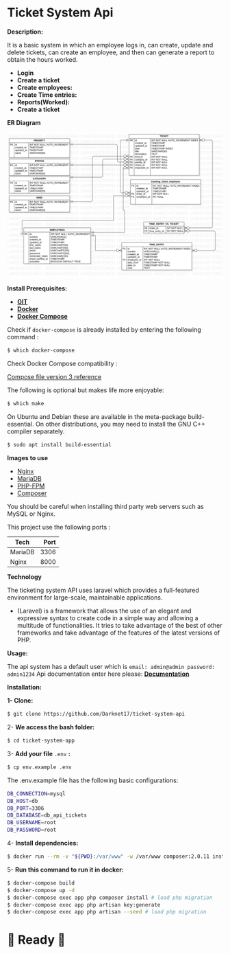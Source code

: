 # Ticket System Api

**Description:**

It is a basic system in which an employee logs in, can create, update and delete tickets, can create an employee, and then can generate a report to obtain the hours worked.

- **Login**
- **Create a ticket**
- **Create employees:**
- **Create Time entries:**
- **Reports(Worked):**
- **Create a ticket**


**ER Diagram**

![ERDDiagram1.jpg](documentation/ERDDiagram1.jpg)

**Install Prerequisites:**

- **[GIT](https://git-scm.com/downloads)**
- **[Docker](https://docs.docker.com/engine/install/)**
- **[Docker Compose](https://docs.docker.com/compose/install/)**

Check if `docker-compose` is already installed by entering the following command :

```bash
$ which docker-compose
```

Check Docker Compose compatibility :

[Compose file version 3 reference](https://docs.docker.com/compose/compose-file/)

The following is optional but makes life more enjoyable:

```bash
$ which make
```

On Ubuntu and Debian these are available in the meta-package build-essential. On other distributions, you may need to install the GNU C++ compiler separately.

```bash
$ sudo apt install build-essential
```

**Images to use**

- [Nginx](https://hub.docker.com/_/nginx/)
- [MariaDB](https://mariadb.org/download/?t=mariadb&p=mariadb&r=10.6.5&os=Linux&cpu=x86_64&pkg=tar_gz&i=systemd&m=osuosl)
- [PHP-FPM](https://hub.docker.com/r/nanoninja/php-fpm/)
- [Composer](https://hub.docker.com/_/composer/)

You should be careful when installing third party web servers such as MySQL or Nginx.

This project use the following ports :

| Tech     |          Port |
|----------|--------------:|
| MariaDB  |          3306 |
| Nginx    |          8000 |

**Technology**

The ticketing system API uses laravel which provides a full-featured environment for large-scale, maintainable applications.

- (Laravel) is a framework that allows the use of an elegant and expressive syntax to create code in a simple way and allowing a multitude of functionalities. It tries to take advantage of the best of other frameworks and take advantage of the features of the latest versions of PHP.

**Usage:**

The api system has a default user which is `email: admin@admin password: admin1234`
Api documentation enter here please: [**Documentation**](https://documenter.getpostman.com/view/3381918/UVXqFt81)

**Installation:**

  **1- Clone:**

```bash
$ git clone https://github.com/Darknet17/ticket-system-api
```

2- **We access the bash folder:**

```bash
$ cd ticket-system-app
```

3-  **Add your file** `.env` **:**

```bash
$ cp env.example .env
```

The .env.example file has the following basic configurations:

```bash
DB_CONNECTION=mysql
DB_HOST=db
DB_PORT=3306
DB_DATABASE=db_api_tickets
DB_USERNAME=root
DB_PASSWORD=root
```

4- **Install dependencies:**
```bash
$ docker run --rm -v "${PWD}:/var/www" -w /var/www composer:2.0.11 install
````
5- **Run this command to run it in docker:**

```bash
$ docker-compose build
$ docker-compose up -d
$ docker-compose exec app php composer install # load php migration
$ docker-compose exec app php artisan key:generate
$ docker-compose exec app php artisan --seed # load php migration
```

# 🎉 Ready  🎉
